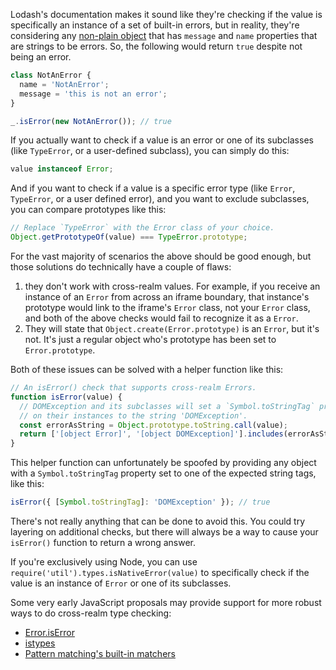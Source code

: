 Lodash's documentation makes it sound like they're checking if the value is specifically an instance of a set of built-in errors, but in reality, they're considering any [non-plain object](https://lodash.com/docs/4.17.15#isPlainObject) that has `message` and `name` properties that are strings to be errors. So, the following would return `true` despite not being an error.

```javascript
class NotAnError {
  name = 'NotAnError';
  message = 'this is not an error';
}

_.isError(new NotAnError()); // true
```

If you actually want to check if a value is an error or one of its subclasses (like `TypeError`, or a user-defined subclass), you can simply do this:

```javascript
value instanceof Error;
```

And if you want to check if a value is a specific error type (like `Error`, `TypeError`, or a user defined error), and you want to exclude subclasses, you can compare prototypes like this:

```javascript
// Replace `TypeError` with the Error class of your choice.
Object.getPrototypeOf(value) === TypeError.prototype;
```

For the vast majority of scenarios the above should be good enough, but those solutions do technically have a couple of flaws:
1. they don't work with cross-realm values. For example, if you receive an instance of an `Error` from across an iframe boundary, that instance's prototype would link to the iframe's `Error` class, not your `Error` class, and both of the above checks would fail to recognize it as a `Error`.
2. They will state that `Object.create(Error.prototype)` is an `Error`, but it's not. It's just a regular object who's prototype has been set to `Error.prototype`.

Both of these issues can be solved with a helper function like this:

```javascript
// An isError() check that supports cross-realm Errors.
function isError(value) {
  // DOMException and its subclasses will set a `Symbol.toStringTag` property
  // on their instances to the string 'DOMException'.
  const errorAsString = Object.prototype.toString.call(value);
  return ['[object Error]', '[object DOMException]'].includes(errorAsString);
}
```

This helper function can unfortunately be spoofed by providing any object with a `Symbol.toStringTag` property set to one of the expected string tags, like this:

```javascript
isError({ [Symbol.toStringTag]: 'DOMException' }); // true
```

There's not really anything that can be done to avoid this. You could try layering on additional checks, but there will always be a way to cause your `isError()` function to return a wrong answer.

If you're exclusively using Node, you can use `require('util').types.isNativeError(value)` to specifically check if the value is an instance of `Error` or one of its subclasses.

Some very early JavaScript proposals may provide support for more robust ways to do cross-realm type checking:
* [Error.isError](https://github.com/tc39/proposal-is-error)
* [istypes](https://github.com/jasnell/proposal-istypes)
* [Pattern matching's built-in matchers](https://github.com/tc39/proposal-pattern-matching#built-in-custom-matchers-1)
